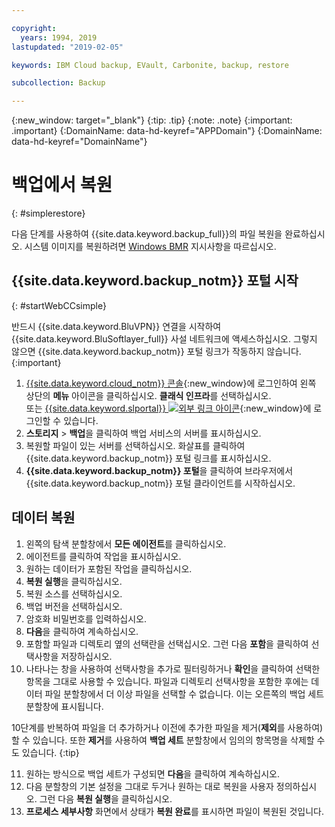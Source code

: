 ```yaml
---

copyright:
  years: 1994, 2019
lastupdated: "2019-02-05"

keywords: IBM Cloud backup, EVault, Carbonite, backup, restore

subcollection: Backup

---
```

{:new_window: target="_blank"}
{:tip: .tip}
{:note: .note}
{:important: .important}
{:DomainName: data-hd-keyref="APPDomain"}
{:DomainName: data-hd-keyref="DomainName"}

# 백업에서 복원
{: #simplerestore}

다음 단계를 사용하여 {{site.data.keyword.backup_full}}의 파일 복원을 완료하십시오. 시스템 이미지를 복원하려면 [Windows BMR](/docs/infrastructure/Backup?topic=Backup-restoreBMR#restoreBMR) 지시사항을 따르십시오.

## {{site.data.keyword.backup_notm}} 포털 시작
{: #startWebCCsimple}

반드시 {{site.data.keyword.BluVPN}} 연결을 시작하여 {{site.data.keyword.BluSoftlayer_full}} 사설 네트워크에 액세스하십시오. 그렇지 않으면 {{site.data.keyword.backup_notm}} 포털 링크가 작동하지 않습니다.
{:important}

1. [{{site.data.keyword.cloud_notm}} 콘솔](https://{DomainName}){:new_window}에 로그인하여 왼쪽 상단의 **메뉴** 아이콘을 클릭하십시오. **클래식 인프라**를 선택하십시오. <br/>
   또는 [{{site.data.keyword.slportal}} ![외부 링크 아이콘](../../icons/launch-glyph.svg "외부 링크 아이콘")](https://control.softlayer.com/){:new_window}에 로그인할 수 있습니다.
2. **스토리지** > **백업**을 클릭하여 백업 서비스의 서버를 표시하십시오.
3. 복원할 파일이 있는 서버를 선택하십시오. 화살표를 클릭하여 {{site.data.keyword.backup_notm}} 포털 링크를 표시하십시오.
4. **{{site.data.keyword.backup_notm}} 포털**을 클릭하여 브라우저에서 {{site.data.keyword.backup_notm}} 포털 클라이언트를 시작하십시오.

## 데이터 복원

1. 왼쪽의 탐색 분할창에서 **모든 에이전트**를 클릭하십시오.
2. 에이전트를 클릭하여 작업을 표시하십시오.
3. 원하는 데이터가 포함된 작업을 클릭하십시오.
4. **복원 실행**을 클릭하십시오.
5. 복원 소스를 선택하십시오.
6. 백업 버전을 선택하십시오.
7. 암호화 비밀번호를 입력하십시오.
8. **다음**을 클릭하여 계속하십시오.
9. 포함할 파일과 디렉토리 옆의 선택란을 선택십시오. 그런 다음 **포함**을 클릭하여 선택사항을 저장하십시오.
10. 나타나는 창을 사용하여 선택사항을 추가로 필터링하거나 **확인**을 클릭하여 선택한 항목을 그대로 사용할 수 있습니다.
파일과 디렉토리 선택사항을 포함한 후에는 데이터 파일 분할창에서 더 이상 파일을 선택할 수 없습니다. 이는 오른쪽의 백업 세트 분할창에 표시됩니다.

   10단계를 반복하여 파일을 더 추가하거나 이전에 추가한 파일을 제거(**제외**를 사용하여)할 수 있습니다. 또한 **제거**를 사용하여 **백업 세트** 분할창에서 임의의 항목명을 삭제할 수도 있습니다.
   {:tip}

11. 원하는 방식으로 백업 세트가 구성되면 **다음**을 클릭하여 계속하십시오.
12. 다음 분할창의 기본 설정을 그대로 두거나 원하는 대로 복원을 사용자 정의하십시오. 그런 다음 **복원 실행**을 클릭하십시오.
13. **프로세스 세부사항** 화면에서 상태가 **복원 완료**를 표시하면 파일이 복원된 것입니다.

